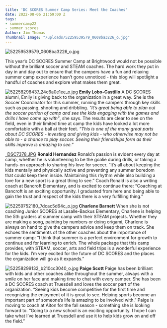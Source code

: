 ```yaml
---
title: 'DC SCORES Summer Camp Series: Meet the Coaches'
date: 2022-08-06 21:59:00 Z
tags:
- summercamp22
- summer scores
Author: Jim Thomas
Thumbnail Image: "/uploads/52259539579_0608ba3226_o.jpg"
---
```


![52259539579_0608ba3226_o.jpg](/uploads/52259539579_0608ba3226_o.jpg)

This year’s DC SCORES Summer Camp at Brightwood would not be possible without the brilliant soccer and STEAM coaches. The hard work they put in day in and day out to ensure that the campers have a fun and relaxing summer camp experience hasn’t gone unnoticed - this blog will spotlight a handful of coaches and explore what makes them great.






![52258298437_24c6a0e1ee_o.jpg](/uploads/52258298437_24c6a0e1ee_o.jpg)
**Emily Lobo-Castillo**
A DC SCORES alumni, Emily is giving back to the organization in a great way. She is the Soccer Coordinator for this summer, running the campers through key skills such as passing, shooting and dribbling. *“It’s great being able to plan out the soccer portion of camp and see the kids engaging with the games and drills I have come up with”*, she says. The results are clear to see on the field, even in their limited time at camp the kids have looked a lot more comfortable with a ball at their feet. *“This is one of the many great parts about DC SCORES - investing and giving kids - who otherwise may not be able to - a chance to play soccer. Seeing their friendships form as their skills improve is amazing to see.”*

[_DSC7378.JPG](/uploads/_DSC7378.JPG)
**Ronald Hernandez**
Ronald’s passion is evident every day at camp, whether he is volunteering to be the goalie during drills, or taking a hands-on approach to sharing his love for soccer. “It’s all about keeping the kids mentally and physically active and preventing any summer boredom that could keep them inside. Maintaining this rhythm while also building a love for a new sport is a great thing to see.” Coach Ronald is also a writing coach at Bancroft Elementary, and is excited to continue there: “Coaching at Bancroft is an exciting opportunity. I graduated from here and being able to gain the trust and respect of the kids there is a very fulfilling thing.”

![52259752180_7dcac5d64c_o.jpg](/uploads/52259752180_7dcac5d64c_o.jpg)
**Charlene Barnett**
When she is not coaching Junior SCORES at Lasalle-Backus Elementary, Charlene is helping the 5th graders at summer camp with their STEAM projects. Whether they are making a song, painting by numbers or doing origami, Charlene is always on hand to give the campers advice and keep them on track. She echoes the sentiments of the other coaches about the importance of summer camp: “I think that summer is a perfect environment for growth to continue and for learning to enrich. The whole package that this camp provides, with STEAM, soccer, arts and field trips is a wonderful experience for the kids. I’m very excited for the future of DC SCORES and the places the organization will go as it expands.” 

![52258299132_b210cc3040_o.jpg](/uploads/52258299132_b210cc3040_o.jpg)
**Paige Scott**
Paige has been brilliant with kids and other coaches alike throughout the summer, always with a smile on her face and making time to chat with every camper. She has been a DC SCORES coach at Truesdell and loves the soccer part of the organization. “Seeing kids become competitive for the first time and recognizing the enjoyment of it is great to see. Helping sports become an important part of someone’s life is amazing to be involved with.” Paige is moving to coach at Aiton for the fall season - something she is looking forward to. “Going to a new school is an exciting opportunity. I hope I can take what I’ve learned at Truesdell and use it to help kids grow on and off the field.” 